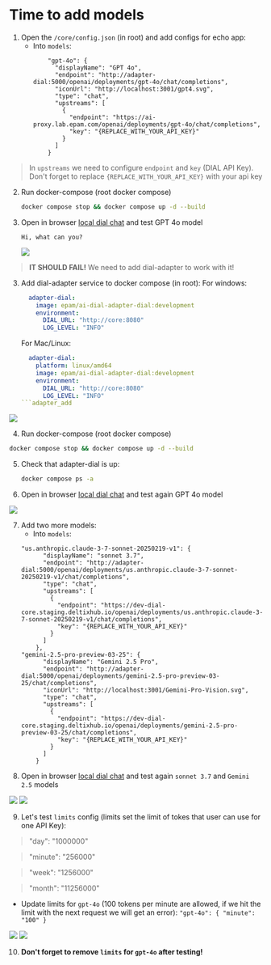 # Time to add models

1. Open the `/core/config.json` (in root) and add configs for echo app:
    - Into `models`:
        ```
            "gpt-4o": {
              "displayName": "GPT 4o",
              "endpoint": "http://adapter-dial:5000/openai/deployments/gpt-4o/chat/completions",
              "iconUrl": "http://localhost:3001/gpt4.svg",
              "type": "chat",
              "upstreams": [
                {
                  "endpoint": "https://ai-proxy.lab.epam.com/openai/deployments/gpt-4o/chat/completions",
                  "key": "{REPLACE_WITH_YOUR_API_KEY}"
                }
              ]
            }
        ```
> In `upstreams` we need to configure `endpoint` and `key` (DIAL API Key). Don't forget to replace `{REPLACE_WITH_YOUR_API_KEY}` with your api key
2. Run docker-compose (root docker compose)
     ```bash
     docker compose stop && docker compose up -d --build
     ```
3. Open in browser [local dial chat](http://localhost:3000/marketplace) and test GPT 4o model
    ```text
    Hi, what can you?
    ```
   <img src="_screenshots/error_adapter.png">
> **IT SHOULD FAIL!** We need to add dial-adapter to work with it!

3. Add dial-adapter service to docker compose (in root):
    For windows:
    ```yaml
      adapter-dial:
        image: epam/ai-dial-adapter-dial:development
        environment:
          DIAL_URL: "http://core:8080"
          LOG_LEVEL: "INFO"
    ```
   For Mac/Linux:
    ```yaml
      adapter-dial:
        platform: linux/amd64
        image: epam/ai-dial-adapter-dial:development
        environment:
          DIAL_URL: "http://core:8080"
          LOG_LEVEL: "INFO"
    ```adapter_add
<img src="_screenshots/adapter_add.png">

4. Run docker-compose (root docker compose)
  ```bash
  docker compose stop && docker compose up -d --build
  ```
5. Check that adapter-dial is up:
    ```bash
    docker compose ps -a 
    ```
6. Open in browser [local dial chat](http://localhost:3000/marketplace) and test again GPT 4o model
<img src="_screenshots/with_adapter.png">

7. Add two more models:
   - Into `models`:
    ```
    "us.anthropic.claude-3-7-sonnet-20250219-v1": {
          "displayName": "sonnet 3.7",
          "endpoint": "http://adapter-dial:5000/openai/deployments/us.anthropic.claude-3-7-sonnet-20250219-v1/chat/completions",
          "type": "chat",
          "upstreams": [
            {
              "endpoint": "https://dev-dial-core.staging.deltixhub.io/openai/deployments/us.anthropic.claude-3-7-sonnet-20250219-v1/chat/completions",
              "key": "{REPLACE_WITH_YOUR_API_KEY}"
            }
          ]
        },
    "gemini-2.5-pro-preview-03-25": {
          "displayName": "Gemini 2.5 Pro",
          "endpoint": "http://adapter-dial:5000/openai/deployments/gemini-2.5-pro-preview-03-25/chat/completions",
          "iconUrl": "http://localhost:3001/Gemini-Pro-Vision.svg",
          "type": "chat",
          "upstreams": [
            {
              "endpoint": "https://dev-dial-core.staging.deltixhub.io/openai/deployments/gemini-2.5-pro-preview-03-25/chat/completions",
              "key": "{REPLACE_WITH_YOUR_API_KEY}"
            }
          ]
        }
    ```
8. Open in browser [local dial chat](http://localhost:3000/marketplace) and test again `sonnet 3.7` and `Gemini 2.5` models
<img src="_screenshots/new_models.png">
<img src="_screenshots/chat.png">

9. Let's test `limits` config (limits set the limit of tokes that user can use for one API Key):
> "day": "1000000"

> "minute": "256000"

> "week": "1256000"

> "month": "11256000"

   - Update limits for `gpt-4o` (100 tokens per minute are allowed, if we hit the limit with the next request we will get an error):
    ```
    "gpt-4o": {
        "minute": "100"
    }
    ```
<img src="_screenshots/limit.png">
<img src="_screenshots/hit_limit.png">

10. **Don't forget to remove `limits` for `gpt-4o` after testing!**
